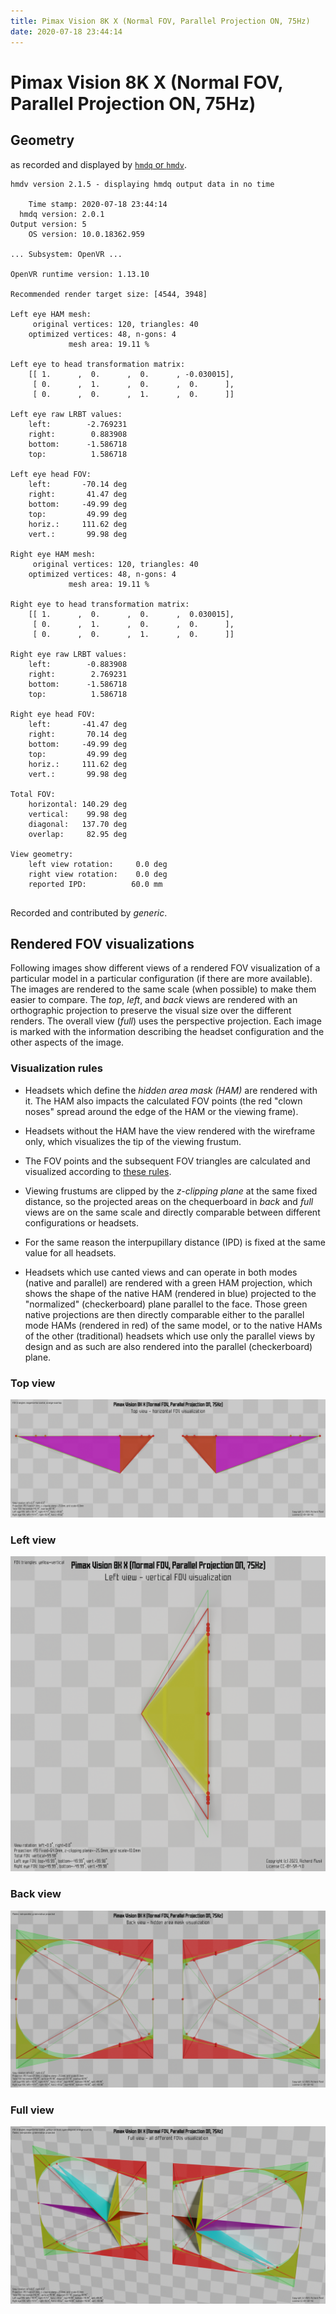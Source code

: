 ```yaml
---
title: Pimax Vision 8K X (Normal FOV, Parallel Projection ON, 75Hz)
date: 2020-07-18 23:44:14
---
```

# Pimax Vision 8K X (Normal FOV, Parallel Projection ON, 75Hz)

## Geometry

as recorded and displayed by [`hmdq` or `hmdv`](https://github.com/risa2000/hmdq).
```
hmdv version 2.1.5 - displaying hmdq output data in no time

    Time stamp: 2020-07-18 23:44:14
  hmdq version: 2.0.1
Output version: 5
    OS version: 10.0.18362.959

... Subsystem: OpenVR ...

OpenVR runtime version: 1.13.10

Recommended render target size: [4544, 3948]

Left eye HAM mesh:
     original vertices: 120, triangles: 40
    optimized vertices: 48, n-gons: 4
             mesh area: 19.11 %

Left eye to head transformation matrix:
    [[ 1.      ,  0.      ,  0.      , -0.030015],
     [ 0.      ,  1.      ,  0.      ,  0.      ],
     [ 0.      ,  0.      ,  1.      ,  0.      ]]

Left eye raw LRBT values:
    left:        -2.769231
    right:        0.883908
    bottom:      -1.586718
    top:          1.586718

Left eye head FOV:
    left:       -70.14 deg
    right:       41.47 deg
    bottom:     -49.99 deg
    top:         49.99 deg
    horiz.:     111.62 deg
    vert.:       99.98 deg

Right eye HAM mesh:
     original vertices: 120, triangles: 40
    optimized vertices: 48, n-gons: 4
             mesh area: 19.11 %

Right eye to head transformation matrix:
    [[ 1.      ,  0.      ,  0.      ,  0.030015],
     [ 0.      ,  1.      ,  0.      ,  0.      ],
     [ 0.      ,  0.      ,  1.      ,  0.      ]]

Right eye raw LRBT values:
    left:        -0.883908
    right:        2.769231
    bottom:      -1.586718
    top:          1.586718

Right eye head FOV:
    left:       -41.47 deg
    right:       70.14 deg
    bottom:     -49.99 deg
    top:         49.99 deg
    horiz.:     111.62 deg
    vert.:       99.98 deg

Total FOV:
    horizontal: 140.29 deg
    vertical:    99.98 deg
    diagonal:   137.70 deg
    overlap:     82.95 deg

View geometry:
    left view rotation:     0.0 deg
    right view rotation:    0.0 deg
    reported IPD:          60.0 mm


```
Recorded and contributed by _generic_.

## Rendered FOV visualizations

Following images show different views of a rendered FOV visualization of a
particular model in a particular configuration (if there are more available).
The images are rendered to the same scale (when possible) to make them easier
to compare. The _top_, _left_, and _back_ views are rendered with an
orthographic projection to preserve the visual size over the different renders.
The overall view (_full_) uses the perspective projection. Each image is marked
with the information describing the headset configuration and the other aspects
of the image.

### Visualization rules

* Headsets which define the _hidden area mask (HAM)_ are rendered with it. The
  HAM also impacts the calculated FOV points (the red "clown noses" spread
  around the edge of the HAM or the viewing frame).

* Headsets without the HAM have the view rendered with the wireframe only, which
  visualizes the tip of the viewing frustum.

* The FOV points and the subsequent FOV triangles are calculated and visualized
  according to [these
  rules](https://risa2000.github.io/vrdocs/docs/hmd_fov_calculation).

* Viewing frustums are clipped by the _z-clipping plane_ at the same fixed
  distance, so the projected areas on the chequerboard in _back_ and _full_
  views are on the same scale and directly comparable between different
  configurations or headsets.

* For the same reason the interpupillary distance (IPD) is fixed at the same
  value for all headsets.

* Headsets which use canted views and can operate in both modes (native and
  parallel) are rendered with a green HAM projection, which shows the shape of
  the native HAM (rendered in blue) projected to the "normalized"
  (checkerboard) plane parallel to the face. Those green native projections are
  then directly comparable either to the parallel mode HAMs (rendered in red)
  of the same model, or to the native HAMs of the other (traditional) headsets
  which use only the parallel views by design and as such are also rendered
  into the parallel (checkerboard) plane.

### Top view
[![Pimax Vision 8K X (Normal FOV, Parallel Projection ON, 75Hz) - top view](../images/PimaxVision8KX_Normal_PP_R75_top.dmx.png)](../images/PimaxVision8KX_Normal_PP_R75_top.dmx.png)

### Left view
[![Pimax Vision 8K X (Normal FOV, Parallel Projection ON, 75Hz) - left view](../images/PimaxVision8KX_Normal_PP_R75_left.dmx.png)](../images/PimaxVision8KX_Normal_PP_R75_left.dmx.png)

### Back view
[![Pimax Vision 8K X (Normal FOV, Parallel Projection ON, 75Hz) - back view](../images/PimaxVision8KX_Normal_PP_R75_back.dmx.png)](../images/PimaxVision8KX_Normal_PP_R75_back.dmx.png)

### Full view
[![Pimax Vision 8K X (Normal FOV, Parallel Projection ON, 75Hz) - full view](../images/PimaxVision8KX_Normal_PP_R75_over.dmx.png)](../images/PimaxVision8KX_Normal_PP_R75_over.dmx.png)

